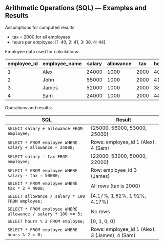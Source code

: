 ## Arithmetic Operations (SQL) — Examples and Results

Assumptions for computed results:

- tax = 2000 for all employees
- hours per employee: [1: 40, 2: 41, 3: 38, 4: 44]

Employee data used for calculations:

| employee_id | employee_name | salary | allowance | tax  | hours |
| ----------- | ------------- | ------ | --------- | ---- | ----- |
| 1           | Alex          | 24000  | 1000      | 2000 | 40    |
| 2           | John          | 55000  | 1000      | 2000 | 41    |
| 3           | James         | 52000  | 1000      | 2000 | 38    |
| 4           | Sam           | 24000  | 1000      | 2000 | 44    |

Operations and results:

| SQL                                                           | Result                                         |
| ------------------------------------------------------------- | ---------------------------------------------- |
| `SELECT salary + allowance FROM employee;`                    | [25000, 56000, 53000, 25000]                   |
| `SELECT * FROM employee WHERE salary + allowance = 25000;`    | Rows: employee_id 1 (Alex), 4 (Sam)            |
| `SELECT salary - tax FROM employee;`                          | [22000, 53000, 50000, 22000]                   |
| `SELECT * FROM employee WHERE salary - tax = 50000;`          | Row: employee_id 3 (James)                     |
| `SELECT * FROM employee WHERE tax * 2 = 4000;`                | All rows (tax is 2000)                         |
| `SELECT allowance / salary * 100 FROM employee;`              | [4.17%, 1.82%, 1.92%, 4.17%]                   |
| `SELECT * FROM employee WHERE allowance / salary * 100 >= 5;` | No rows                                        |
| `SELECT hours % 2 FROM employee;`                             | [0, 1, 0, 0]                                   |
| `SELECT * FROM employee WHERE hours % 2 = 0;`                 | Rows: employee_id 1 (Alex), 3 (James), 4 (Sam) |

